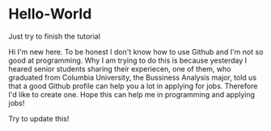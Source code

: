 # Hello-World
Just try to finish the tutorial

Hi I'm new here. To be honest I don't know how to use Github and I'm not so good at programming. Why I am trying to do this is because yesterday I heared senior students sharing 
their experiecen, one of them, who graduated from Columbia University, the Bussiness Analysis major, told us that a good Github profile can help you a lot in applying for jobs. Therefore I'd like to create one. Hope this can help me in programming and applying jobs!


Try to update this!
